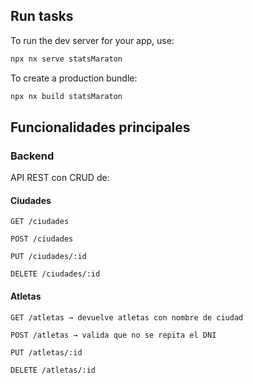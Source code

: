 ## Run tasks

To run the dev server for your app, use:

```sh
npx nx serve statsMaraton
```

To create a production bundle:

```sh
npx nx build statsMaraton
```

## Funcionalidades principales

### Backend

API REST con CRUD de:

#### Ciudades
```
GET /ciudades

POST /ciudades

PUT /ciudades/:id

DELETE /ciudades/:id
```
#### Atletas
```
GET /atletas → devuelve atletas con nombre de ciudad

POST /atletas → valida que no se repita el DNI

PUT /atletas/:id

DELETE /atletas/:id
```